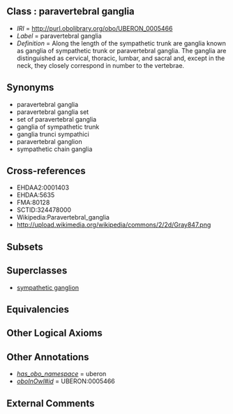
## Class : paravertebral ganglia

 * *IRI* = http://purl.obolibrary.org/obo/UBERON_0005466
 * *Label* = paravertebral ganglia
 * *Definition* = Along the length of the sympathetic trunk are ganglia known as ganglia of sympathetic trunk or paravertebral ganglia. The ganglia are distinguished as cervical, thoracic, lumbar, and sacral and, except in the neck, they closely correspond in number to the vertebrae.

## Synonyms

 * paravertebral ganglia
 * paravertebral ganglia set
 * set of paravertebral ganglia
 * ganglia of sympathetic trunk
 * ganglia trunci sympathici
 * paravertebral ganglion
 * sympathetic chain ganglia

## Cross-references

 * EHDAA2:0001403
 * EHDAA:5635
 * FMA:80128
 * SCTID:324478000
 * Wikipedia:Paravertebral_ganglia
 * http://upload.wikimedia.org/wikipedia/commons/2/2d/Gray847.png

## Subsets


## Superclasses

 * [sympathetic ganglion](../../UBERON/06/UBERON_0001806.md)

## Equivalencies


## Other Logical Axioms


## Other Annotations

 * *[has_obo_namespace](../../ce/oboInOwl#hasOBONamespace.md)* = uberon
 * *[oboInOwl#id](../../id/oboInOwl#id.md)* = UBERON:0005466

## External Comments

